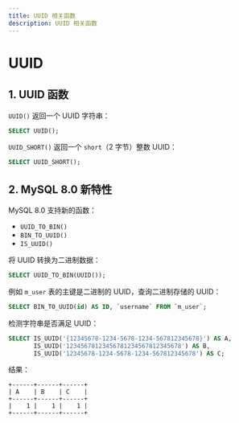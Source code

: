```yaml
---
title: UUID 相关函数
description: UUID 相关函数
---
```


# UUID

## 1. UUID 函数

`UUID()` 返回一个 UUID 字符串：

```sql
SELECT UUID();
```

`UUID_SHORT()` 返回一个 `short`（2 字节）整数 UUID：

```sql
SELECT UUID_SHORT();
```

## 2. MySQL 8.0 新特性

MySQL 8.0 支持新的函数：
- `UUID_TO_BIN()`
- `BIN_TO_UUID()`
- `IS_UUID()`

将 UUID 转换为二进制数据：

```sql
SELECT UUID_TO_BIN(UUID());
```

例如 `m_user` 表的主键是二进制的 UUID，查询二进制存储的 UUID：

```sql
SELECT BIN_TO_UUID(id) AS ID, `username` FROM `m_user`;
```

检测字符串是否满足 UUID：

```sql
SELECT IS_UUID('{12345678-1234-5678-1234-567812345678}') AS A,
       IS_UUID('12345678123456781234567812345678') AS B,
       IS_UUID('12345678-1234-5678-1234-567812345678') AS C;
```

结果：

```log
+------+------+------+
| A    | B    | C    |
+------+------+------+
|    1 |    1 |    1 |
+------+------+------+
```
